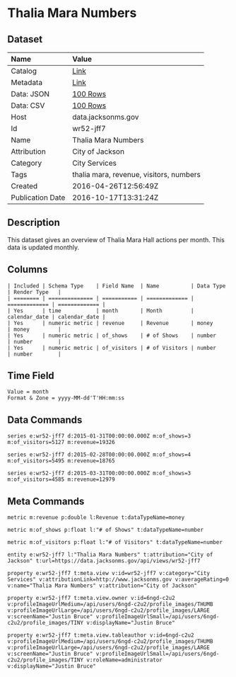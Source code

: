 # Thalia Mara Numbers

## Dataset

| Name | Value |
| :--- | :---- |
| Catalog | [Link](https://catalog.data.gov/dataset/thalia-mara-numbers) |
| Metadata | [Link](https://data.jacksonms.gov/api/views/wr52-jff7) |
| Data: JSON | [100 Rows](https://data.jacksonms.gov/api/views/wr52-jff7/rows.json?max_rows=100) |
| Data: CSV | [100 Rows](https://data.jacksonms.gov/api/views/wr52-jff7/rows.csv?max_rows=100) |
| Host | data.jacksonms.gov |
| Id | wr52-jff7 |
| Name | Thalia Mara Numbers |
| Attribution | City of Jackson |
| Category | City Services |
| Tags | thalia mara, revenue, visitors, numbers |
| Created | 2016-04-26T12:56:49Z |
| Publication Date | 2016-10-17T13:31:24Z |

## Description

This dataset gives an overview of Thalia Mara Hall actions per month. This data is updated monthly.

## Columns

```ls
| Included | Schema Type    | Field Name  | Name          | Data Type     | Render Type   |
| ======== | ============== | =========== | ============= | ============= | ============= |
| Yes      | time           | month       | Month         | calendar_date | calendar_date |
| Yes      | numeric metric | revenue     | Revenue       | money         | money         |
| Yes      | numeric metric | of_shows    | # of Shows    | number        | number        |
| Yes      | numeric metric | of_visitors | # of Visitors | number        | number        |
```

## Time Field

```ls
Value = month
Format & Zone = yyyy-MM-dd'T'HH:mm:ss
```

## Data Commands

```ls
series e:wr52-jff7 d:2015-01-31T00:00:00.000Z m:of_shows=3 m:of_visitors=5127 m:revenue=19326

series e:wr52-jff7 d:2015-02-28T00:00:00.000Z m:of_shows=4 m:of_visitors=5495 m:revenue=18765

series e:wr52-jff7 d:2015-03-31T00:00:00.000Z m:of_shows=3 m:of_visitors=4585 m:revenue=12979
```

## Meta Commands

```ls
metric m:revenue p:double l:Revenue t:dataTypeName=money

metric m:of_shows p:float l:"# of Shows" t:dataTypeName=number

metric m:of_visitors p:float l:"# of Visitors" t:dataTypeName=number

entity e:wr52-jff7 l:"Thalia Mara Numbers" t:attribution="City of Jackson" t:url=https://data.jacksonms.gov/api/views/wr52-jff7

property e:wr52-jff7 t:meta.view v:id=wr52-jff7 v:category="City Services" v:attributionLink=http://www.jacksonms.gov v:averageRating=0 v:name="Thalia Mara Numbers" v:attribution="City of Jackson"

property e:wr52-jff7 t:meta.view.owner v:id=6ngd-c2u2 v:profileImageUrlMedium=/api/users/6ngd-c2u2/profile_images/THUMB v:profileImageUrlLarge=/api/users/6ngd-c2u2/profile_images/LARGE v:screenName="Justin Bruce" v:profileImageUrlSmall=/api/users/6ngd-c2u2/profile_images/TINY v:displayName="Justin Bruce"

property e:wr52-jff7 t:meta.view.tableauthor v:id=6ngd-c2u2 v:profileImageUrlMedium=/api/users/6ngd-c2u2/profile_images/THUMB v:profileImageUrlLarge=/api/users/6ngd-c2u2/profile_images/LARGE v:screenName="Justin Bruce" v:profileImageUrlSmall=/api/users/6ngd-c2u2/profile_images/TINY v:roleName=administrator v:displayName="Justin Bruce"
```